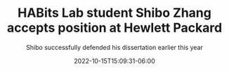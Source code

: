 ---
title: "HABits Lab student Shibo Zhang accepts position at Hewlett Packard"
date: 2022-10-15T15:09:31-06:00
draft: false
subtitle: "Shibo successfully defended his dissertation earlier this year"
has_link: false
link: ""
---
